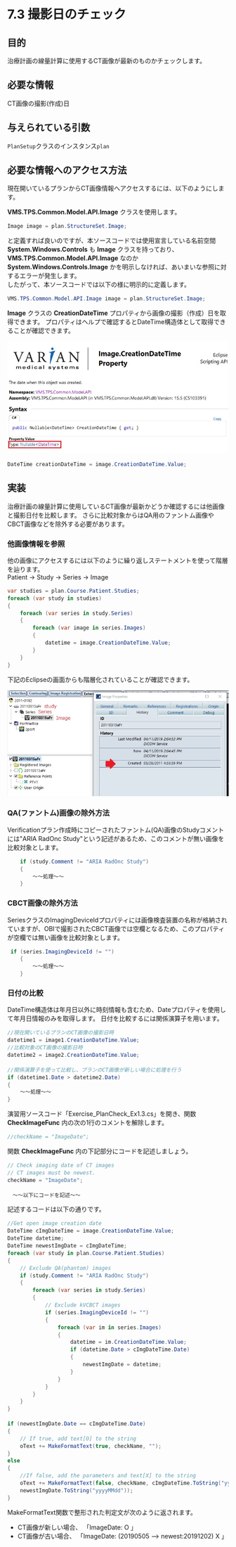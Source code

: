 # 7.3 撮影日のチェック

## 目的

治療計画の線量計算に使用するCT画像が最新のものかチェックします。

## 必要な情報

CT画像の撮影(作成)日

## 与えられている引数

`PlanSetup`クラスのインスタンス`plan`

## 必要な情報へのアクセス方法

現在開いているプランからCT画像情報へアクセスするには、以下のようにします。  

**VMS.TPS.Common.Model.API.Image** クラスを使用します。  

```csharp
Image image = plan.StructureSet.Image;
```

と定義すれば良いのですが、本ソースコードでは使用宣言している名前空間 **System.Windows.Controls** も **Image** クラスを持っており、**VMS.TPS.Common.Model.API.Image** なのか **System.Windows.Controls.Image** かを明示しなければ、あいまいな参照に対するエラーが発生します。  
したがって、本ソースコードでは以下の様に明示的に定義します。  

```csharp
VMS.TPS.Common.Model.API.Image image = plan.StructureSet.Image;
```

**Image** クラスの **CreationDateTime** プロパティから画像の撮影（作成）日を取得できます。
プロパティはヘルプで確認するとDateTime構造体として取得できることが確認できます。

![fig1](../img/7_3_2.jpg)

```csharp
DateTime creationDateTime = image.CreationDateTime.Value;
```

## 実装

治療計画の線量計算に使用しているCT画像が最新かどうか確認するには他画像と撮影日付を比較します。
さらに比較対象からはQA用のファントム画像やCBCT画像などを除外する必要があります。  

### 他画像情報を参照  
  
他の画像にアクセスするには以下のように繰り返しステートメントを使って階層を辿ります。  
Patient -> Study -> Series -> Image

```csharp
var studies = plan.Course.Patient.Studies;
foreach (var study in studies)
{
    foreach (var series in study.Series)
    {
        foreach (var image in series.Images)
        {
            datetime = image.CreationDateTime.Value;
        }
    }
}
```

下記のEclipseの画面からも階層化されていることが確認できます。

![fig1](../img/7_3_1.jpg)

### QA(ファントム)画像の除外方法  

Verificationプラン作成時にコピーされたファントム(QA)画像のStudyコメントには"ARIA RadOnc Study"という記述があるため、このコメントが無い画像を比較対象とします。

```csharp
    if (study.Comment != "ARIA RadOnc Study")
    {
        ～～処理～～
    }
```

### CBCT画像の除外方法  

SeriesクラスのImagingDeviceIdプロパティには画像検査装置の名称が格納されていますが、OBIで撮影されたCBCT画像では空欄となるため、このプロパティが空欄では無い画像を比較対象とします。

```csharp
 if (series.ImagingDeviceId != "")
    {
        ～～処理～～
    }
```

### 日付の比較  

DateTime構造体は年月日以外に時刻情報も含むため、Dateプロパティを使用して年月日情報のみを取得します。
日付を比較するには関係演算子を用います。

```csharp
//現在開いているプランのCT画像の撮影日時
datetime1 = image1.CreationDateTime.Value;
//比較対象のCT画像の撮影日時
datetime2 = image2.CreationDateTime.Value;

//関係演算子を使って比較し、プランのCT画像が新しい場合に処理を行う
if (datetime1.Date > datetime2.Date)
{
    ～～処理～～
}
```

演習用ソースコード「Exercise_PlanCheck_Ex1.3.cs」を開き、関数 **CheckImageFunc** 内の次の1行のコメントを解除します。

```csharp
//checkName = "ImageDate";
```

関数 **CheckImageFunc** 内の下記部分にコードを記述しましょう。  

```csharp
// Check imaging date of CT images
// CT images must be newest.
checkName = "ImageDate";

　～～以下にコードを記述～～
```

記述するコードは以下の通りです。

```csharp
//Get open image creation date
DateTime cImgDateTime = image.CreationDateTime.Value;
DateTime datetime;
DateTime newestImgDate = cImgDateTime;
foreach (var study in plan.Course.Patient.Studies)
{
    // Exclude QA(phantom) images
    if (study.Comment != "ARIA RadOnc Study")
    {
        foreach (var series in study.Series)
        {
            // Exclude kVCBCT images
            if (series.ImagingDeviceId != "")
            {
                foreach (var im in series.Images)
                {
                    datetime = im.CreationDateTime.Value;
                    if (datetime.Date > cImgDateTime.Date)
                    {
                        newestImgDate = datetime;
                    }
                }
            }
        }
    }
}

if (newestImgDate.Date == cImgDateTime.Date)
{
    // If true, add text[O] to the string 
    oText += MakeFormatText(true, checkName, "");
}
else
{
    //If false, add the parameters and text[X] to the string
    oText += MakeFormatText(false, checkName, cImgDateTime.ToString("yyyyMMdd") + " --> newest:" +
    newestImgDate.ToString("yyyyMMdd"));
}
```

MakeFormatText関数で整形された判定文が次のように返されます。  

- CT画像が新しい場合、  「ImageDate: O 」  
- CT画像が古い場合、    「ImageDate: (20190505 --> newest:20191202) X 」  
